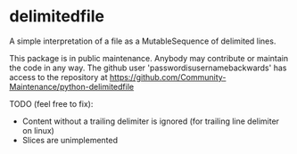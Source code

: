 # delimitedfile

A simple interpretation of a file as a MutableSequence of delimited lines.

This package is in public maintenance.  Anybody may contribute or maintain the code in any way.
The github user 'passwordisusernamebackwards' has access to the repository at
https://github.com/Community-Maintenance/python-delimitedfile

TODO (feel free to fix):
- Content without a trailing delimiter is ignored (for trailing line delimiter on linux)
- Slices are unimplemented
